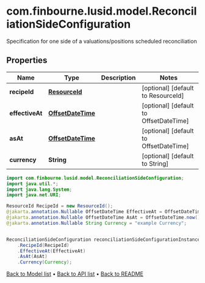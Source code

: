 # com.finbourne.lusid.model.ReconciliationSideConfiguration
Specification for one side of a valuations/positions scheduled reconciliation

## Properties

Name | Type | Description | Notes
------------ | ------------- | ------------- | -------------
**recipeId** | [**ResourceId**](ResourceId.md) |  | [optional] [default to ResourceId]
**effectiveAt** | [**OffsetDateTime**](OffsetDateTime.md) |  | [optional] [default to OffsetDateTime]
**asAt** | [**OffsetDateTime**](OffsetDateTime.md) |  | [optional] [default to OffsetDateTime]
**currency** | **String** |  | [optional] [default to String]

```java
import com.finbourne.lusid.model.ReconciliationSideConfiguration;
import java.util.*;
import java.lang.System;
import java.net.URI;

ResourceId RecipeId = new ResourceId();
@jakarta.annotation.Nullable OffsetDateTime EffectiveAt = OffsetDateTime.now();
@jakarta.annotation.Nullable OffsetDateTime AsAt = OffsetDateTime.now();
@jakarta.annotation.Nullable String Currency = "example Currency";


ReconciliationSideConfiguration reconciliationSideConfigurationInstance = new ReconciliationSideConfiguration()
    .RecipeId(RecipeId)
    .EffectiveAt(EffectiveAt)
    .AsAt(AsAt)
    .Currency(Currency);
```


[Back to Model list](../README.md#documentation-for-models) &#8226; [Back to API list](../README.md#documentation-for-api-endpoints) &#8226; [Back to README](../README.md)
